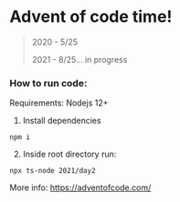 # Advent of code time!

> 2020 - 5/25
> 
>2021 - 8/25... in progress

### How to run code:

Requirements: Nodejs 12+

1. Install dependencies
```
npm i
```
2. Inside root directory run:

```
npx ts-node 2021/day2
```

More info: https://adventofcode.com/
